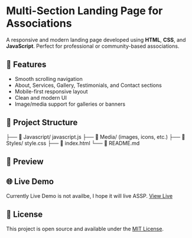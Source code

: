 # Multi-Section Landing Page for Associations

A responsive and modern landing page developed using **HTML**, **CSS**, and **JavaScript**. Perfect for professional or community-based associations.

## 🚀 Features

- Smooth scrolling navigation
- About, Services, Gallery, Testimonials, and Contact sections
- Mobile-first responsive layout
- Clean and modern UI
- Image/media support for galleries or banners

## 📁 Project Structure

├── 📁 Javascript/ javascript.js
├── 📁 Media/ (images, icons, etc.)
├── 📁 Styles/ style.css
├── 📄 index.html
└── 📄 README.md


## 📸 Preview



## 🌐 Live Demo

Currently Live Demo is not availbe, I hope it will live ASSP.
[View Live](https://github.com/M-Rehmans/Multi-Section-Landing-Page-for-Associations)

## 📄 License

This project is open source and available under the [MIT License](LICENSE).
